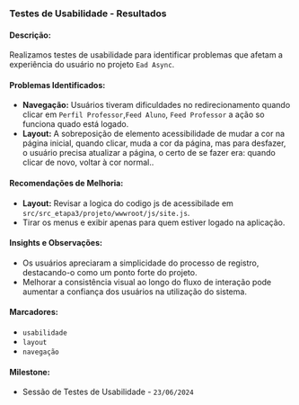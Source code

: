 ### Testes de Usabilidade - Resultados

#### Descrição:
Realizamos testes de usabilidade para identificar problemas que afetam a experiência do usuário no projeto `Ead Async`.

#### Problemas Identificados:
- **Navegação:** Usuários tiveram dificuldades no redirecionamento quando clicar em `Perfil Professor`,`Feed Aluno`, `Feed Professor` a ação so funciona quado está logado.
- **Layout:** A sobreposição de elemento acessibilidade de mudar a cor na página inicial, quando clicar, muda a cor da página, mas para desfazer, o usuário precisa atualizar a página, o certo de se fazer era: quando clicar de novo, voltar à cor normal..

#### Recomendações de Melhoria:
- **Layout:** Revisar a logica do codigo js de acessibilade em `src/src_etapa3/projeto/wwwroot/js/site.js`.
- Tirar os menus e exibir apenas para quem estiver logado na aplicação.

#### Insights e Observações:
- Os usuários apreciaram a simplicidade do processo de registro, destacando-o como um ponto forte do projeto.
- Melhorar a consistência visual ao longo do fluxo de interação pode aumentar a confiança dos usuários na utilização do sistema.

#### Marcadores:
- `usabilidade`
- `layout`
- `navegação`

#### Milestone:
- Sessão de Testes de Usabilidade - `23/06/2024`
